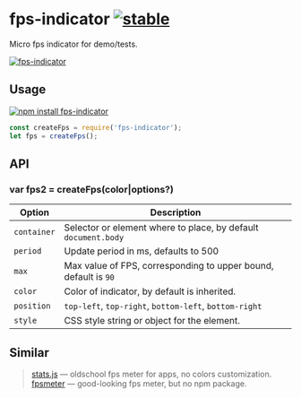 # fps-indicator [![stable](http://badges.github.io/stability-badges/dist/stable.svg)](http://github.com/badges/stability-badges)

Micro fps indicator for demo/tests.

[![fps-indicator](https://raw.githubusercontent.com/dfcreative/fps-indicator/gh-pages/preview.png "fps-indicator")](http://dfcreative.github.io/fps-indicator/)

## Usage

[![npm install fps-indicator](https://nodei.co/npm/fps-indicator.png?mini=true)](https://npmjs.org/package/fps-indicator/)

```js
const createFps = require('fps-indicator');
let fps = createFps();
```

## API

### var fps2 = createFps(color|options?)

| Option | Description |
|---|---|
| `container` | Selector or element where to place, by default `document.body` |
| `period` | Update period in ms, defaults to 500 |
| `max` | Max value of FPS, corresponding to upper bound, default is `90` |
| `color` | Color of indicator, by default is inherited. |
| `position` | `top-left`, `top-right`, `bottom-left`, `bottom-right` |
| `style` | CSS style string or object for the element. |

## Similar

> [stats.js](https://www.npmjs.com/package/stats.js) — oldschool fps meter for apps, no colors customization.<br/>
> [fpsmeter](http://darsa.in/fpsmeter/) — good-looking fps meter, but no npm package.<br/>
